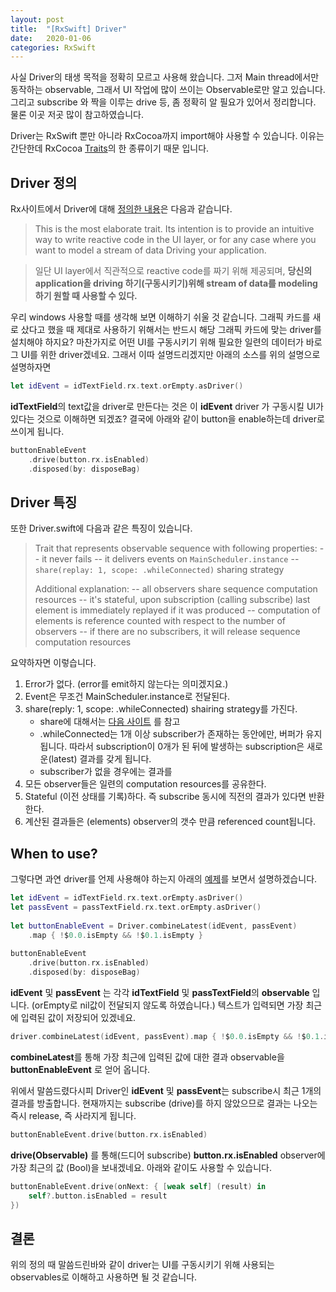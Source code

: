 ```yaml
---
layout: post
title:  "[RxSwift] Driver"
date:   2020-01-06
categories: RxSwift
---
```


사실 Driver의 태생 목적을 정확히 모르고 사용해 왔습니다. 그저 Main thread에서만 동작하는 observable, 그래서 UI 작업에 많이 쓰이는 Observable로만 알고 있습니다.
그리고 subscribe 와 짝을 이루는 drive 등, 좀 정확히 알 필요가 있어서 정리합니다. 물론 이곳 저곳 많이 참고하였습니다.

Driver는 RxSwift 뿐만 아니라 RxCocoa까지 import해야 사용할 수 있습니다. 이유는 간단한데 RxCocoa [Traits](https://github.com/ReactiveX/RxSwift/blob/master/Documentation/Traits.md)의 한 종류이기 때문 입니다. 

## Driver 정의
Rx사이트에서 Driver에 대해 [정의한 내용](https://github.com/ReactiveX/RxSwift/blob/master/Documentation/Traits.md#why-is-it-named-driver)은 다음과 같습니다.
> This is the most elaborate trait. Its intention is to provide an intuitive way to write reactive code in the UI layer, or for any case where you want to model a stream of data Driving your application.

>일단 UI layer에서 직관적으로 reactive code를 짜기 위해 제공되며, **당신의 application을 driving 하기(구동시키기)위해 stream of data를 modeling하기 원할 때 사용할 수 있다.**

우리 windows 사용할 때를 생각해 보면 이해하기 쉬울 것 같습니다. 그래픽 카드를 새로 샀다고 했을 때 제대로 사용하기 위해서는 반드시 해당 그래픽 카드에 맞는 driver를 설치해야 하지요? 마찬가지로 어떤 UI를 구동시키기 위해 필요한 일련의 데이터가 바로 그 UI를 위한 driver겠네요. 그래서 이따 설명드리겠지만 아래의 소스를 위의 설명으로 설명하자면

```swift
let idEvent = idTextField.rx.text.orEmpty.asDriver()
```

**idTextField**의 text값을 driver로 만든다는 것은 이 **idEvent** driver 가 구동시킬 UI가 있다는 것으로 이해하면 되겠죠? 결국에 아래와 같이 button을 enable하는데 driver로 쓰이게 됩니다.

```swift
buttonEnableEvent
    .drive(button.rx.isEnabled)
    .disposed(by: disposeBag)
```

## Driver 특징
또한 Driver.swift에 다음과 같은 특징이 있습니다.

> Trait that represents observable sequence with following properties:
> -- it never fails
> -- it delivers events on `MainScheduler.instance`
> -- `share(replay: 1, scope: .whileConnected)` sharing strategy
> 
> Additional explanation:
> -- all observers share sequence computation resources
> -- it's stateful, upon subscription (calling subscribe) last element is immediately replayed if it was produced
> -- computation of elements is reference counted with respect to the number of observers
> -- if there are no subscribers, it will release sequence computation resources

요약하자면 이렇습니다.
1. Error가 없다. (error를 emit하지 않는다는 의미겠지요.)
2. Event은 무조건 MainScheduler.instance로 전달된다.
3. share(reply: 1, scope: .whileConnected) shairing strategy를 가진다.
    - share에 대해서는 [다음 사이트](https://plaps153.github.io/rxswift/2020/01/06/RxSwift-Operator-Share.html) 를 참고
	- .whileConnected는 1개 이상 subscriber가 존재하는 동안에만, 버퍼가 유지됩니다. 따라서 subscription이 0개가 된 뒤에 발생하는 subscription은 새로운(latest) 결과를 갖게 됩니다.
	- subscriber가 없을 경우에는 결과를 
4. 모든 observer들은 일련의 computation resources를 공유한다.
5. Stateful (이전 상태를 기록)하다. 즉 subscribe 동시에 직전의 결과가 있다면 반환한다.
6. 계산된 결과들은 (elements) observer의 갯수 만큼 referenced count됩니다.

## When to use?
그렇다면 과연 driver를 언제 사용해야 하는지 아래의 [예제](https://mrgamza.tistory.com/497)를 보면서 설명하겠습니다.

```swift
let idEvent = idTextField.rx.text.orEmpty.asDriver()
let passEvent = passTextField.rx.text.orEmpty.asDriver()
        
let buttonEnableEvent = Driver.combineLatest(idEvent, passEvent)
    .map { !$0.0.isEmpty && !$0.1.isEmpty }
        
buttonEnableEvent
    .drive(button.rx.isEnabled)
    .disposed(by: disposeBag)
```
**idEvent** 및 **passEvent** 는 각각 **idTextField** 및 **passTextField**의 **observable** 입니다. (orEmpty로 nil값이 전달되지 않도록 하였습니다.) 텍스트가 입력되면 가장 최근에 입력된 값이 저장되어 있겠네요.

```swift
driver.combineLatest(idEvent, passEvent).map { !$0.0.isEmpty && !$0.1.isEmpty }
```
**combineLatest**를 통해 가장 최근에 입력된 값에 대한 결과 observable을 **buttonEnableEvent** 로 얻어 옵니다.

위에서 말씀드렸다시피 Driver인 **idEvent** 및 **passEvent**는 subscribe시 최근 1개의 결과를 방출합니다. 현재까지는 subscribe (drive)를 하지 않았으므로 결과는 나오는 즉시 release, 즉 사라지게 됩니다.

```swift
buttonEnableEvent.drive(button.rx.isEnabled)
```
**drive(Observable)** 를 통해(드디어 subscribe) **button.rx.isEnabled** observer에 가장 최근의 값 (Bool)을 보내겠네요. 아래와 같이도 사용할 수 있습니다.

```swift
buttonEnableEvent.drive(onNext: { [weak self] (result) in
    self?.button.isEnabled = result
})
```

## 결론
위의 정의 때 말씀드린바와 같이 driver는 UI를 구동시키기 위해 사용되는 observables로 이해하고 사용하면 될 것 같습니다.

